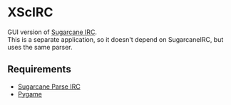 # XScIRC
GUI version of [Sugarcane IRC](https://github.com/sweeistaken/SugarcaneIRC).  
This is a separate application, so it doesn't depend on SugarcaneIRC, but uses the same parser.

## Requirements
* [Sugarcane Parse IRC](https://github.com/sweeistaken/SugarcaneParseIRC)
* [Pygame](https://pypi.org/project/pygame)
